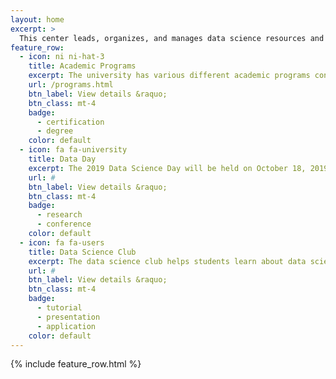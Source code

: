 ```yaml
---
layout: home
excerpt: >
  This center leads, organizes, and manages data science resources and research efforts at the University of Utah.  Its members advance the fundamental principles and practice of data science through research, applications, and community engagement.  
feature_row:
  - icon: ni ni-hat-3
    title: Academic Programs
    excerpt: The university has various different academic programs connected to data science.
    url: /programs.html
    btn_label: View details &raquo;
    btn_class: mt-4
    badge:
      - certification
      - degree
    color: default
  - icon: fa fa-university
    title: Data Day
    excerpt: The 2019 Data Science Day will be held on October 18, 2019. More details to follow.
    url: #
    btn_label: View details &raquo;
    btn_class: mt-4
    badge:
      - research
      - conference
    color: default
  - icon: fa fa-users
    title: Data Science Club
    excerpt: The data science club helps students learn about data science and machine learning through tutorial, presentations, and applications.
    url: #
    btn_label: View details &raquo;
    btn_class: mt-4
    badge:
      - tutorial
      - presentation
      - application
    color: default
---
```


{% include feature_row.html %}
